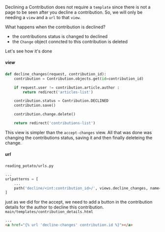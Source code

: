 Declining a Contribution does not require a `template` since there is not a page to be seen after you decline a contribution. So, we will only be needing a `view` and a `url` to that `view`.

What happens when the contribution is declined?
 * the contributions status is changed to declined
 * the `Change` object conncted to this contribution is deleted

Let's see how it's done

##### view
```python
def decline_changes(request, contribution_id):
	contribution = Contribution.objects.get(id=contribution_id)

	if request.user != contribution.article.author :
		return redirect('articles-list')

	contribution.status = Contribution.DECLINED
	contribution.save()

	contribution.change.delete()

	return redirect('contributions-list')
```

This view is simpler than the `accept-changes` view. All that was done was changing the contributions status, saving it and then finally deleteing the change.

##### url
`reading_potato/urls.py`
```python
...
urlpatterns = [
    ...
    path('decline/<int:contribution_id>/', views.decline_changes, name="declinet-changes"),
]
```
 
 just as we did for the accept, we need to add a button in the contribution details for the author to decline this contribution.
 `main/templates/contribution_details.html`
 ```html
...
<a href="{% url 'decline-changes' contribution.id %}"></a>
```